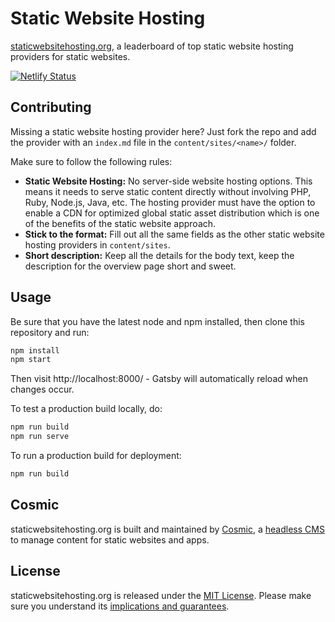# Static Website Hosting

[staticwebsitehosting.org](http://staticwebsitehosting.org), a leaderboard of top static website hosting providers for static websites.

[![Netlify Status](https://api.netlify.com/api/v1/badges/388637c1-8040-4b2d-84b4-1cfa38cd62bb/deploy-status)](https://app.netlify.com/sites/staticwebsitehosting/deploys)

## Contributing

Missing a static website hosting provider here? Just fork the repo and add the provider with an `index.md` file in the `content/sites/<name>/` folder.

Make sure to follow the following rules:

- **Static Website Hosting:** No server-side website hosting options. This means it needs to serve static content directly without involving PHP, Ruby, Node.js, Java, etc. The hosting provider must have the option to enable a CDN for optimized global static asset distribution which is one of the benefits of the static website approach.
- **Stick to the format:** Fill out all the same fields as the other static website hosting providers in `content/sites`.
- **Short description:** Keep all the details for the body text, keep the description for the overview page short and sweet.

## Usage

Be sure that you have the latest node and npm installed, then clone this repository and run:

```bash
npm install
npm start
```

Then visit http://localhost:8000/ - Gatsby will automatically reload when changes occur.

To test a production build locally, do:

```bash
npm run build
npm run serve
```

To run a production build for deployment:

```bash
npm run build
```

## Cosmic

staticwebsitehosting.org is built and maintained by [Cosmic](https://www.cosmicjs.com), a [headless CMS](https://www.cosmicjs.com/headless-cms) to manage content for static websites and apps.

## License

staticwebsitehosting.org is released under the [MIT License](LICENSE).
Please make sure you understand its [implications and guarantees](https://writing.kemitchell.com/2016/09/21/MIT-License-Line-by-Line.html).
